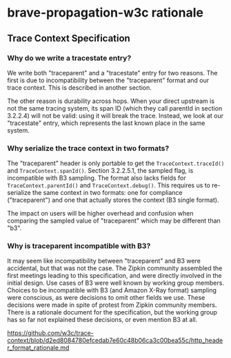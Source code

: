 # brave-propagation-w3c rationale

## Trace Context Specification

### Why do we write a tracestate entry?
We write both "traceparent" and a "tracestate" entry for two reasons. The first is due to
incompatibility between the "traceparent" format and our trace context. This is described in another
section.

The other reason is durability across hops. When your direct upstream is not the same tracing
system, its span ID (which they call parentId in section 3.2.2.4) will not be valid: using it will
break the trace. Instead, we look at our "tracestate" entry, which represents the last known place
in the same system.

### Why serialize the trace context in two formats?

The "traceparent" header is only portable to get the `TraceContext.traceId()` and
`TraceContext.spanId()`. Section 3.2.2.5.1, the sampled flag, is incompatible with B3 sampling. The
format also lacks fields for `TraceContext.parentId()` and `TraceContext.debug()`. This requires us
to re-serialize the same context in two formats: one for compliance ("traceparent") and one that
actually stores the context (B3 single format).

The impact on users will be higher overhead and confusion when comparing the sampled value of
"traceparent" which may be different than "b3".

### Why is traceparent incompatible with B3?

It may seem like incompatibility between "traceparent" and B3 were accidental, but that was not the
case. The Zipkin community assembled the first meetings leading to this specification, and were
directly involved in the initial design. Use cases of B3 were well known by working group members.
Choices to be incompatible with B3 (and Amazon X-Ray format) sampling were conscious, as were
decisions to omit other fields we use. These decisions were made in spite of protest from Zipkin
community members. There is a rationale document for the specification, but the working group has so
far not explained these decisions, or even mention B3 at all.

https://github.com/w3c/trace-context/blob/d2ed8084780efcedab7e60c48b06ca3c00bea55c/http_header_format_rationale.md
